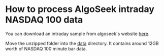 # How to process AlgoSeek intraday NASDAQ 100 data

You can download an intraday sample from algoseek's website [here](https://www.algoseek.com/ml4t-book-data.html). 

Move the unzipped folder into the [data](../../data) directory. It contains around 12GB worth of NASDAQ 100 minute bar data.

